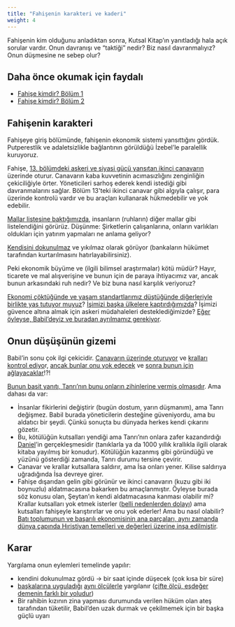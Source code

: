 ```yaml
---
title: "Fahişenin karakteri ve kaderi"
weight: 4
---
```



Fahişenin kim olduğunu anladıktan sonra, Kutsal Kitap’ın yanıtladığı hala açık sorular vardır. Onun davranışı ve “taktiği” nedir? Biz nasıl davranmalıyız? Onun düşmesine ne sebep olur?


## Daha önce okumak için faydalı

<a name="093a"></a>
- [Fahişe kimdir? Bölüm 1](../../../../content/harlot/expl/who-is-the-harlot-babylon-part-1)
- [Fahişe kimdir? Bölüm 2](../../../../content/harlot/expl/who-is-the-harlot-babylon-part-2)



## Fahişenin karakteri

<a name="4c52"></a>
Fahişeye giriş bölümünde, fahişenin ekonomik sistemi yansıttığını gördük. Putperestlik ve adaletsizlikle bağlantının görüldüğü İzebel’le paralellik kuruyoruz.

Fahişe, [13. bölümdeki askeri ve siyasi gücü yansıtan ikinci canavarın ](https://www.bibleserver.com/TR/Vahiy13)üzerinde oturur. Canavarın kaba kuvvetinin acımasızlığını zenginliğin çekiciliğiyle örter. Yöneticileri sarhoş ederek kendi istediği gibi davranmalarını sağlar. Bölüm 13'teki ikinci canavar gibi algıyla çalışır, para üzerinde kontrolü vardır ve bu araçları kullanarak hükmedebilir ve yok edebilir.

[Mallar listesine baktığımızda](https://www.bibleserver.com/TR/Vahiy18%3A12-13), insanların (ruhların) diğer mallar gibi listelendiğini görürüz. Düşünme: Şirketlerin çalışanlarına, onların varlıkları oldukları için yatırım yapmaları ne anlama geliyor?

[Kendisini dokunulmaz](https://www.bibleserver.com/TR/Vahiy18%3A7) ve yıkılmaz olarak görüyor (bankaların hükümet tarafından kurtarılmasını hatırlayabilirsiniz).

Peki ekonomik büyüme ve (ilgili bilimsel araştırmalar) kötü müdür? Hayır, ticarete ve mal alışverişine ve bunun için de paraya ihtiyacımız var, ancak bunun arkasındaki ruh nedir? Ve biz buna nasıl karşılık veriyoruz?

[Ekonomi çöktüğünde ve yaşam standartlarımız düştüğünde diğerleriyle birlikte yas tutuyor muyuz](https://www.bibleserver.com/TR/Vahiy18%3A10)? [İşimizi başka ülkelere kaptırdığımızda](https://www.bibleserver.com/TR/Vahiy18%3A17)? İşimizi güvence altına almak için askeri müdahaleleri desteklediğimizde? [Eğer öyleyse, Babil’deyiz ve buradan ayrılmamız gerekiyor](https://www.bibleserver.com/TR/Vahiy18%3A4).


## Onun düşüşünün gizemi

<a name="ca14"></a>
Babil’in sonu çok ilgi çekicidir. [Canavarın üzerinde oturuyor](https://www.bibleserver.com/TR/Vahiy17%3A3) ve [kralları kontrol ediyo](https://www.bibleserver.com/TR/Vahiy17%3A2)r, [ancak bunlar onu yok edecek](https://www.bibleserver.com/TR/Vahiy17%3A16) ve [sonra bunun için ağlayacaklar](https://www.bibleserver.com/TR/Vahiy18%3A9)!?!

[Bunun basit yanıtı, Tanrı’nın bunu onların zihinlerine vermiş olmasıdır](https://www.bibleserver.com/TR/Vahiy17%3A17). Ama dahası da var:

- İnsanlar fikirlerini değiştirir (bugün dostum, yarın düşmanım), ama Tanrı değişmez. Babil burada yöneticilerin desteğine güveniyordu, ama bu aldatıcı bir şeydi. Çünkü sonuçta bu dünyada herkes kendi çıkarını gözetir.
- Bu, kötülüğün kutsalları yendiği ama Tanrı’nın onlara zafer kazandırdığı [Daniel](https://www.bibleserver.com/TR/Daniel7%3A21-22)’in gerçekleşmesidir (tanıklarla ya da 1000 yıllık krallıkla ilgili olarak kitaba yayılmış bir konudur). Kötülüğün kazanmış gibi göründüğü ve yüzünü gösterdiği zamanda, Tanrı durumu tersine çevirir.
- Canavar ve krallar kutsallara saldırır, ama İsa onları yener. Kilise saldırıya uğradığında İsa devreye girer.
- Fahişe dışarıdan gelin gibi görünür ve ikinci canavarın (kuzu gibi iki boynuzlu) aldatmacasına bakarken bu amaçlanmıştır. Öyleyse burada söz konusu olan, Şeytan’ın kendi aldatmacasına kanması olabilir mi? Krallar kutsalları yok etmek isterler ([belli nedenlerden dolayı](https://www.bibleserver.com/TR/Vahiy11%3A6-10)) ama kutsalları fahişeyle karıştırırlar ve onu yok ederler! Ama bu nasıl olabilir? [Batı toplumunun ve başarılı ekonomisinin ana parçaları, aynı zamanda dünya çapında Hıristiyan temelleri ve değerleri üzerine inşa edilmiştir](https://www.pdfdrive.com/the-book-that-made-your-world-how-the-bible-created-the-soul-of-western-civilization-e200370906.html).



## Karar

<a name="0414"></a>
Yargılama onun eylemleri temelinde yapılır:

- kendini dokunulmaz gördü -&gt; bir saat içinde düşecek (çok kısa bir süre)
- [başkalarına uyguladığı](https://www.bibleserver.com/TR/Vahiy18%3A22-24) [aynı ölçülerle](https://www.bibleserver.com/TR/Vahiy18%3A6) yargılanır ([çifte ölçü, eşdeğer demenin farklı bir yoludur](https://meredithkline.com/klines-works/articles-and-essays/double-trouble/))
- Bir rahibin kızının zina yapması durumunda verilen hüküm olan ateş tarafından tüketilir, Babil’den uzak durmak ve çekilmemek için bir başka güçlü uyarı







[](https://github.com/revelation-today/revelation-today/blob/main/exampleSite/content/docs/content/harlot/expl/the-character-and-destiny-of-the-harlot.tr.md)
